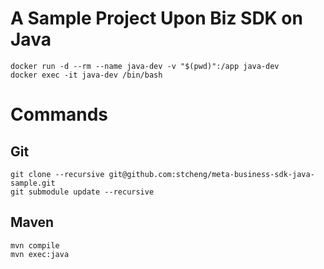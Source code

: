 # A Sample Project Upon Biz SDK on Java

```
docker run -d --rm --name java-dev -v "$(pwd)":/app java-dev
docker exec -it java-dev /bin/bash
```


# Commands

## Git
```
git clone --recursive git@github.com:stcheng/meta-business-sdk-java-sample.git
git submodule update --recursive
```

## Maven
```
mvn compile
mvn exec:java
```
